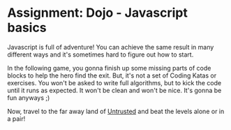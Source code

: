 # Assignment: Dojo - Javascript basics

Javascript is full of adventure! You can achieve the same result in many different ways and it's sometimes hard to figure out how to start.

In the following game, you gonna finish up some missing parts of code blocks to help the hero find the exit. But, it's not a set of Coding Katas or exercises. You won't be asked to write full algorithms, but to kick the code until it runs as expected. It won't be clean and won't be nice. It's gonna be fun anyways ;)

Now, travel to the far away land of [Untrusted](https://codecoolbase.github.io/javascript-workshop---untrusted/) and beat the levels alone or in a pair!



